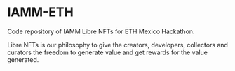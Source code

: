 # IAMM-ETH
Code repository of IAMM Libre NFTs for ETH Mexico Hackathon.

Libre NFTs is our philosophy to give the creators, developers, collectors and curators the freedom to generate value and get rewards for the value generated.
